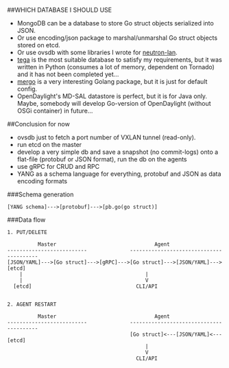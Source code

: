 ##WHICH DATABASE I SHOULD USE

- MongoDB can be a database to store Go struct objects serialized into JSON.
- Or use encoding/json package to marshal/unmarshal Go struct objects stored on etcd.
- Or use ovsdb with some libraries I wrote for [neutron-lan](https://github.com/araobp/neutron-lan).
- [tega](https://github.com/araobp/tega) is the most suitable database to satisfy my requirements, but it was written in Python (consumes a lot of memory, dependent on Tornado) and it has not been completed yet...
- [mergo](https://github.com/imdario/mergo) is a very interesting Golang package, but it is just for default config.
- OpenDaylight's MD-SAL datastore is perfect, but it is for Java only. Maybe, somebody will develop Go-version of OpenDaylight (without OSGi container) in future...

##Conclusion for now

- ovsdb just to fetch a port number of VXLAN tunnel (read-only).
- run etcd on the master
- develop a very simple db and save a snapshot (no commit-logs) onto a flat-file (protobuf or JSON format), run the db on the agents
- use gRPC for CRUD and RPC
- YANG as a schema language for everything, protobuf and JSON as data encoding formats

###Schema generation
```
[YANG schema]--->[protobuf]--->[pb.go(go struct)]
```

###Data flow
```
1. PUT/DELETE

          Master                                Agent                    
--------------------------              ----------------------------------------
[JSON/YAML]--->[Go struct]--->[gRPC]--->[Go struct]--->[JSON/YAML]--->[etcd]
    |                                        |
    |                                        V
  [etcd]                                  CLI/API


2. AGENT RESTART

          Master                                Agent                    
--------------------------              ----------------------------------------
                                        [Go struct]<---[JSON/YAML]<---[etcd]
                                             |
                                             V
                                          CLI/API
```
